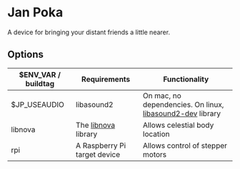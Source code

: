 # Jan Poka

A device for bringing your distant friends a little nearer.



## Options

| $ENV_VAR / buildtag | Requirements | Functionality |
| --- | --- | --- |
| $JP_USEAUDIO | libasound2 | On mac, no dependencies. On linux, [libasound2-dev](https://packages.debian.org/sid/libasound2-dev) library | Allows audio playing (used by text-to-speech) |
| libnova | The [libnova](http://libnova.sourceforge.net/) library | Allows celestial body location |
| rpi | A Raspberry Pi target device | Allows control of stepper motors |
